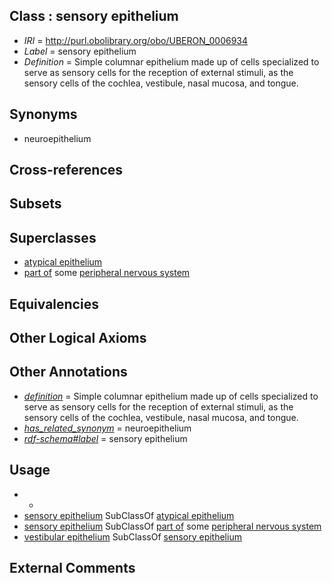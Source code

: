 
## Class : sensory epithelium

 * *IRI* = http://purl.obolibrary.org/obo/UBERON_0006934
 * *Label* = sensory epithelium
 * *Definition* = Simple columnar epithelium made up of cells specialized to serve as sensory cells for the reception of external stimuli, as the sensory cells of the cochlea, vestibule, nasal mucosa, and tongue.

## Synonyms

 * neuroepithelium

## Cross-references


## Subsets


## Superclasses

 * [atypical epithelium](../../UBERON/88/UBERON_0000488.md)
 * [part of](../../BFO/50/BFO_0000050.md) some [peripheral nervous system](../../UBERON/10/UBERON_0000010.md)

## Equivalencies


## Other Logical Axioms


## Other Annotations

 * *[definition](../../IAO/15/IAO_0000115.md)* = Simple columnar epithelium made up of cells specialized to serve as sensory cells for the reception of external stimuli, as the sensory cells of the cochlea, vestibule, nasal mucosa, and tongue.
 * *[has_related_synonym](../../ym/oboInOwl#hasRelatedSynonym.md)* = neuroepithelium
 * *[rdf-schema#label](../../el/rdf-schema#label.md)* = sensory epithelium

## Usage

 * -
 * [sensory epithelium](../../UBERON/34/UBERON_0006934.md) SubClassOf [atypical epithelium](../../UBERON/88/UBERON_0000488.md)
 * [sensory epithelium](../../UBERON/34/UBERON_0006934.md) SubClassOf [part of](../../BFO/50/BFO_0000050.md) some [peripheral nervous system](../../UBERON/10/UBERON_0000010.md)
 * [vestibular epithelium](../../UBERON/32/UBERON_0006932.md) SubClassOf [sensory epithelium](../../UBERON/34/UBERON_0006934.md)

## External Comments

